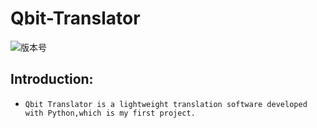 # Qbit-Translator
![版本号](https://img.shields.io/badge/Version-Beta--0.0.1-blue)    
## Introduction:
* `Qbit Translator is a lightweight translation software developed with Python,which is my first project.`

##
